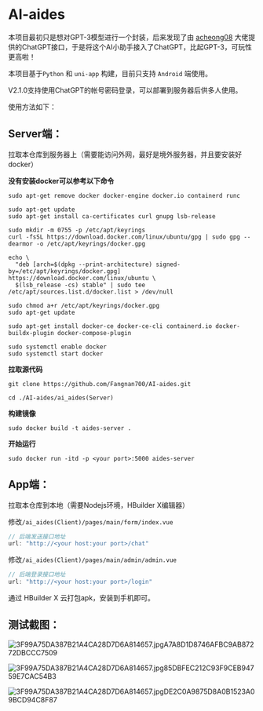 # AI-aides


本项目最初只是想对GPT-3模型进行一个封装，后来发现了由 [acheong08](https://github.com/acheong08) 大佬提供的ChatGPT接口，于是将这个AI小助手接入了ChatGPT，比起GPT-3，可玩性更高啦！

本项目基于`Python` 和 `uni-app` 构建，目前只支持 `Android` 端使用。

V2.1.0支持使用ChatGPT的帐号密码登录，可以部署到服务器后供多人使用。



使用方法如下：

## Server端：

拉取本仓库到服务器上（需要能访问外网，最好是境外服务器，并且要安装好docker）

**没有安装docker可以参考以下命令**

```shell
sudo apt-get remove docker docker-engine docker.io containerd runc
```

```shell
sudo apt-get update
sudo apt-get install ca-certificates curl gnupg lsb-release
```

```shell
sudo mkdir -m 0755 -p /etc/apt/keyrings
curl -fsSL https://download.docker.com/linux/ubuntu/gpg | sudo gpg --dearmor -o /etc/apt/keyrings/docker.gpg
```

```shell
echo \
  "deb [arch=$(dpkg --print-architecture) signed-by=/etc/apt/keyrings/docker.gpg] https://download.docker.com/linux/ubuntu \
  $(lsb_release -cs) stable" | sudo tee /etc/apt/sources.list.d/docker.list > /dev/null
```

```shell
sudo chmod a+r /etc/apt/keyrings/docker.gpg
sudo apt-get update
```

```shell
sudo apt-get install docker-ce docker-ce-cli containerd.io docker-buildx-plugin docker-compose-plugin
```

```shell
sudo systemctl enable docker
sudo systemctl start docker
```



**拉取源代码**

```
git clone https://github.com/Fangnan700/AI-aides.git
```

```shell
cd ./AI-aides/ai_aides(Server)
```



**构建镜像**

```shell
sudo docker build -t aides-server .
```



**开始运行**

```shell
sudo docker run -itd -p <your port>:5000 aides-server
```



## App端：

拉取本仓库到本地（需要Nodejs环境，HBuilder X编辑器）

修改`/ai_aides(Client)/pages/main/form/index.vue`

```js
// 后端发送接口地址
url: "http://<your host:your port>/chat"
```

修改`/ai_aides(Client)/pages/main/admin/admin.vue`

```js
// 后端登录接口地址
url: "http://<your host:your port>/login"
```

通过 HBuilder X 云打包apk，安装到手机即可。





## 测试截图：

![3F99A75DA387B21A4CA28D7D6A814657.jpgA7A8D1D8746AFBC9AB87272DBCCC7509](https://yvling-typora-image-1257337367.cos.ap-nanjing.myqcloud.com/typora/3F99A75DA387B21A4CA28D7D6A814657.jpgA7A8D1D8746AFBC9AB87272DBCCC7509.jpg)



![3F99A75DA387B21A4CA28D7D6A814657.jpg85DBFEC212C93F9CEB94759E7CAC54B3](https://yvling-typora-image-1257337367.cos.ap-nanjing.myqcloud.com/typora/3F99A75DA387B21A4CA28D7D6A814657.jpg85DBFEC212C93F9CEB94759E7CAC54B3.jpg)



![3F99A75DA387B21A4CA28D7D6A814657.jpgDE2C0A9875D8A0B1523A09BCD94C8F87](https://yvling-typora-image-1257337367.cos.ap-nanjing.myqcloud.com/typora/3F99A75DA387B21A4CA28D7D6A814657.jpgDE2C0A9875D8A0B1523A09BCD94C8F87.jpg)

